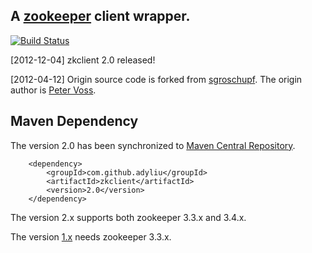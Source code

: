 
## A [zookeeper](http://zookeeper.apache.org) client wrapper.

[![Build Status](https://travis-ci.org/adyliu/zkclient.png?branch=master)](https://travis-ci.org/adyliu/zkclient)


[2012-12-04]
    zkclient 2.0 released!

[2012-04-12]
    Origin source code is forked from [sgroschupf](https://github.com/sgroschupf/zkclient).
    The origin author is [Peter Voss](https://github.com/pvoss).

## Maven Dependency

The version 2.0 has been synchronized to [Maven Central Repository](http://repo1.maven.org/maven2/com/github/adyliu/zkclient/).

        <dependency>
            <groupId>com.github.adyliu</groupId>
            <artifactId>zkclient</artifactId>
            <version>2.0</version>
        </dependency>

The version 2.x supports both zookeeper 3.3.x and 3.4.x.

The version [1.x](http://repo1.maven.org/maven2/com/github/adyliu/zkclient/) needs zookeeper 3.3.x.
